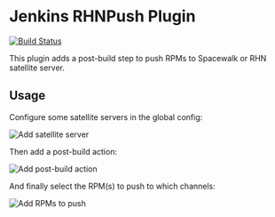 # Jenkins RHNPush Plugin

[![Build Status](https://ci.jenkins.io/buildStatus/icon?job=Plugins/rhnpush-plugin/master)](https://ci.jenkins.io/job/Plugins/job/rhnpush-plugin/job/master/)

This plugin adds a post-build step to push RPMs to Spacewalk or RHN satellite server.

## Usage

Configure some satellite servers in the global config:

![Add satellite server](https://jenkinsci.github.io/rhnpush-plugin/images/satellite-server-config.png)

Then add a post-build action:

![Add post-build action](https://jenkinsci.github.io/rhnpush-plugin/images/add-post-build-action.png)

And finally select the RPM(s) to push to which channels:

![Add RPMs to push](https://jenkinsci.github.io/rhnpush-plugin/images/job_config.png)
